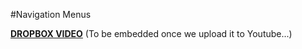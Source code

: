 #Navigation Menus

[**DROPBOX VIDEO**](https://www.dropbox.com/s/p0xygj6b6zwbl0i/buddyboss-theme-menus.mp4?raw=1)
(To be embedded once we upload it to Youtube...)